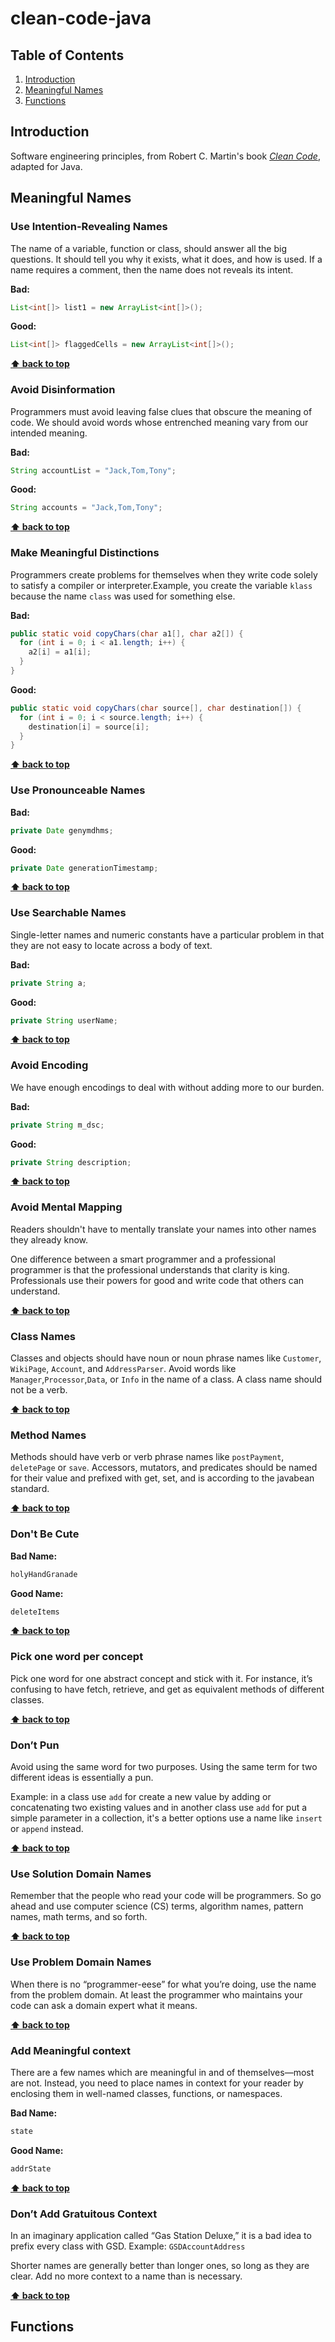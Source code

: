 # clean-code-java

## Table of Contents
  1. [Introduction](#introduction)
  2. [Meaningful Names](#meaningful-names)
  3. [Functions](#functions)

## Introduction
Software engineering principles, from Robert C. Martin's book
[*Clean Code*](https://www.amazon.com/Clean-Code-Handbook-Software-Craftsmanship/dp/0132350882),
adapted for Java.

## **Meaningful Names**
### Use Intention-Revealing Names
The name of a variable, function or class, should answer all the big questions. It should tell you why it exists, what it does, and how is used. If a name requires a comment, then the name does not reveals its intent.

**Bad:**
```java
List<int[]> list1 = new ArrayList<int[]>();
```

**Good:**
```java
List<int[]> flaggedCells = new ArrayList<int[]>();
```
**[⬆ back to top](#table-of-contents)**

### Avoid Disinformation
Programmers must avoid leaving false clues that obscure the meaning of code. We should avoid words whose entrenched meaning vary from our intended meaning.

**Bad:**
```java
String accountList = "Jack,Tom,Tony";
```

**Good:**
```java
String accounts = "Jack,Tom,Tony";
```
**[⬆ back to top](#table-of-contents)**

### Make Meaningful Distinctions
Programmers create problems for themselves when they write code solely to satisfy a compiler or interpreter.Example, you create the variable `klass` because the name `class` was used for something else.

**Bad:**
```java
public static void copyChars(char a1[], char a2[]) {
  for (int i = 0; i < a1.length; i++) {
    a2[i] = a1[i];
  }
}
```

**Good:**
```java
public static void copyChars(char source[], char destination[]) {
  for (int i = 0; i < source.length; i++) {
    destination[i] = source[i];
  }
}
```
**[⬆ back to top](#table-of-contents)**

### Use Pronounceable Names

**Bad:**
```java
private Date genymdhms;
```

**Good:**
```java
private Date generationTimestamp;
```
**[⬆ back to top](#table-of-contents)**

### Use Searchable Names
Single-letter names and numeric constants have a particular problem in that they are not easy to locate across a body of text.

**Bad:**
```java
private String a;
```

**Good:**
```java
private String userName;
```
**[⬆ back to top](#table-of-contents)**

### Avoid Encoding
We have enough encodings to deal with without adding more to our burden.

**Bad:**
```java
private String m_dsc;
```

**Good:**
```java
private String description;
```
**[⬆ back to top](#table-of-contents)**

### Avoid Mental Mapping
Readers shouldn't have to mentally translate your names into other names they already know.

One difference between a smart programmer and a professional programmer is that the professional understands that clarity is king. Professionals use their powers for good and write code that others can understand.

**[⬆ back to top](#table-of-contents)**

### Class Names
Classes and objects should have noun or noun phrase names like `Customer`, `WikiPage`, `Account`, and `AddressParser`. Avoid words like `Manager`,`Processor`,`Data`, or `Info` in the name of a class. A class name should not be a verb.

**[⬆ back to top](#table-of-contents)**

### Method Names
Methods should have verb or verb phrase names like `postPayment`, `deletePage` or `save`. Accessors, mutators, and predicates should be named for their value and prefixed with get, set, and is according to the javabean standard.

**[⬆ back to top](#table-of-contents)**

### Don't Be Cute

**Bad Name:**
```java
holyHandGranade
```

**Good Name:**
```java
deleteItems
```

**[⬆ back to top](#table-of-contents)**

### Pick one word per concept
Pick one word for one abstract concept and stick with it. For instance, it’s confusing to have fetch, retrieve, and get as equivalent methods of different classes.

**[⬆ back to top](#table-of-contents)**

### Don’t Pun
Avoid using the same word for two purposes. Using the same term for two different ideas is essentially a pun.

Example: in a class use `add` for create a new value by adding or concatenating two existing values and in another class use `add` for put a simple parameter in a collection, it's a better options use a name like  `insert` or `append` instead.

**[⬆ back to top](#table-of-contents)**

### Use Solution Domain Names
Remember that the people who read your code will be programmers. So go ahead and use computer science (CS) terms, algorithm names, pattern names, math terms, and so forth.

**[⬆ back to top](#table-of-contents)**

### Use Problem Domain Names
When there is no “programmer-eese” for what you’re doing, use the name from the problem domain. At least the programmer who maintains your code can ask a domain expert what it means.

**[⬆ back to top](#table-of-contents)**

### Add Meaningful context
There are a few names which are meaningful in and of themselves—most are not. Instead, you need to place names in context for your reader by enclosing them in well-named classes, functions, or namespaces.

**Bad Name:**
```java
state
```

**Good Name:**
```java
addrState
```

**[⬆ back to top](#table-of-contents)**

### Don’t Add Gratuitous Context
In an imaginary application called “Gas Station Deluxe,” it is a bad idea to prefix every class with GSD. Example: `GSDAccountAddress`

Shorter names are generally better than longer ones, so long as they are clear. Add no more context to a name than is necessary.

**[⬆ back to top](#table-of-contents)**

## Functions
